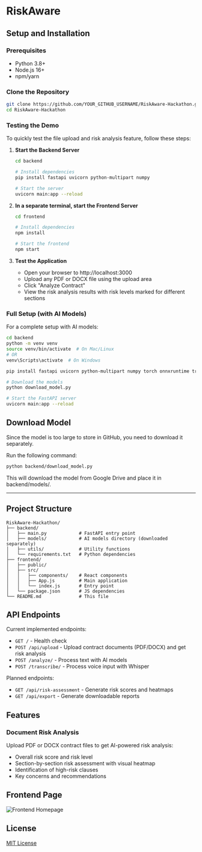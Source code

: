# RiskAware
 
## Setup and Installation

### Prerequisites
- Python 3.8+
- Node.js 16+
- npm/yarn

### Clone the Repository
```bash
git clone https://github.com/YOUR_GITHUB_USERNAME/RiskAware-Hackathon.git
cd RiskAware-Hackathon
```

### Testing the Demo

To quickly test the file upload and risk analysis feature, follow these steps:

1. **Start the Backend Server**
   ```bash
   cd backend
   
   # Install dependencies
   pip install fastapi uvicorn python-multipart numpy
   
   # Start the server
   uvicorn main:app --reload
   ```

2. **In a separate terminal, start the Frontend Server**
   ```bash
   cd frontend
   
   # Install dependencies
   npm install
   
   # Start the frontend
   npm start
   ```

3. **Test the Application**
   - Open your browser to http://localhost:3000
   - Upload any PDF or DOCX file using the upload area
   - Click "Analyze Contract" 
   - View the risk analysis results with risk levels marked for different sections

### Full Setup (with AI Models)

For a complete setup with AI models:

```bash
cd backend
python -m venv venv
source venv/bin/activate  # On Mac/Linux
# OR
venv\Scripts\activate  # On Windows

pip install fastapi uvicorn python-multipart numpy torch onnxruntime transformers

# Download the models
python download_model.py

# Start the FastAPI server
uvicorn main:app --reload
```

## Download Model
Since the model is too large to store in GitHub, you need to download it separately.

Run the following command:
```bash
python backend/download_model.py
```

This will download the model from Google Drive and place it in backend/models/.

---


## Project Structure

```
RiskAware-Hackathon/
├── backend/
│   ├── main.py            # FastAPI entry point
│   ├── models/            # AI models directory (downloaded separately)
│   ├── utils/             # Utility functions
│   └── requirements.txt   # Python dependencies
├── frontend/
│   ├── public/
│   ├── src/
│   │   ├── components/    # React components
│   │   ├── App.js         # Main application
│   │   └── index.js       # Entry point
│   └── package.json       # JS dependencies
└── README.md              # This file
```

## API Endpoints

Current implemented endpoints:

- `GET /` - Health check
- `POST /api/upload` - Upload contract documents (PDF/DOCX) and get risk analysis
- `POST /analyze/` - Process text with AI models
- `POST /transcribe/` - Process voice input with Whisper

Planned endpoints:
- `GET /api/risk-assessment` - Generate risk scores and heatmaps
- `GET /api/export` - Generate downloadable reports

## Features

### Document Risk Analysis
Upload PDF or DOCX contract files to get AI-powered risk analysis:
- Overall risk score and risk level
- Section-by-section risk assessment with visual heatmap
- Identification of high-risk clauses
- Key concerns and recommendations



## Frontend Page
![Frontend Homepage](/util/Homepage.png.png)

## License

[MIT License](LICENSE)